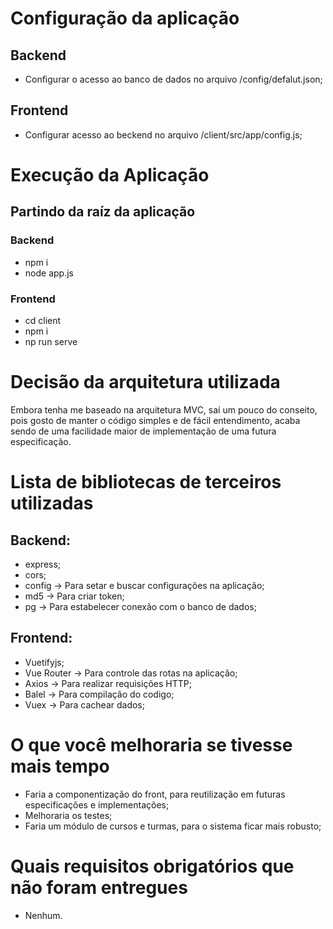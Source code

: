 # Configuração da aplicação

## Backend

- Configurar o acesso ao banco de dados no arquivo /config/defalut.json;

## Frontend

- Configurar acesso ao beckend no arquivo /client/src/app/config.js;

# Execução da Aplicação

## Partindo da raíz da aplicação

### Backend

- npm i
- node app.js

### Frontend

- cd client
- npm i
- np run serve

# Decisão da arquitetura utilizada

Embora tenha me baseado na arquitetura MVC, saí um pouco do conseito, pois gosto de manter o código simples e de fácil entendimento, acaba sendo de uma facilidade maior de implementação de uma futura especificação.

# Lista de bibliotecas de terceiros utilizadas

## Backend:

- express;
- cors;
- config -> Para setar e buscar configurações na aplicação;
- md5 -> Para criar token;
- pg -> Para estabelecer conexão com o banco de dados;

## Frontend:

- Vuetifyjs;
- Vue Router -> Para controle das rotas na aplicação;
- Axios -> Para realizar requisições HTTP;
- Balel -> Para compilação do codigo;
- Vuex -> Para cachear dados;

# O que você melhoraria se tivesse mais tempo

- Faria a componentização do front, para reutilização em futuras especificações e implementações;
- Melhoraria os testes;
- Faria um módulo de cursos e turmas, para o sistema ficar mais robusto;

# Quais requisitos obrigatórios que não foram entregues

- Nenhum.
